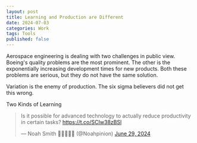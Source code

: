 ```yaml
---
layout: post
title: Learning and Production are Different
date: 2024-07-03
categories: Work
tags: Tools
published: false
---
```


Aerospace engineering is dealing with two challenges in public view. Boeing's quality problems are the most prominent. The other is the exponentially increasing development times for new products. Both these problems are serious, but they do not have the same solution.

Variation is the enemy of production. The six sigma believers did not get this wrong.



Two Kinds of Learning



<blockquote class="twitter-tweet"><p lang="en" dir="ltr">Is it possible for advanced technology to actually reduce productivity in certain tasks? <a href="https://t.co/SCIw38zBSl">https://t.co/SCIw38zBSl</a></p>&mdash; Noah Smith 🐇🇺🇸🇺🇦 (@Noahpinion) <a href="https://twitter.com/Noahpinion/status/1807088568940277846?ref_src=twsrc%5Etfw">June 29, 2024</a></blockquote> <script async src="https://platform.twitter.com/widgets.js" charset="utf-8"></script>


